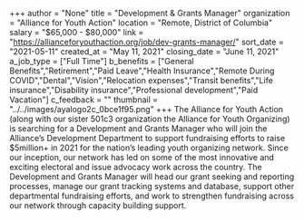 +++
author = "None"
title = "Development & Grants Manager"
organization = "Alliance for Youth Action"
location = "Remote, District of Columbia"
salary = "$65,000 - $80,000"
link = "https://allianceforyouthaction.org/job/dev-grants-manager/"
sort_date = "2021-05-11"
created_at = "May 11, 2021"
closing_date = "June 11, 2021"
a_job_type = ["Full Time"]
b_benefits = ["General Benefits","Retirement","Paid Leave","Health Insurance","Remote During COVID","Dental","Vision","Relocation expenses","Transit benefits","Life insurance","Disability insurance","Professional development","Paid Vacation"]
c_feedback = ""
thumbnail = "../../images/ayalogo2c_0bce1f95.png"
+++
The Alliance for Youth Action (along with our sister 501c3 organization the Alliance for Youth Organizing) is searching for a Development and Grants Manager who will join the Alliance’s Development Department to support fundraising efforts to raise $5million+ in 2021 for the nation’s leading youth organizing network. Since our inception, our network has led on some of the most innovative and exciting electoral and issue advocacy work across the country. The Development and Grants Manager will head our grant seeking and reporting processes, manage our grant tracking systems and database, support other departmental fundraising efforts, and work to strengthen fundraising across our network through capacity building support. 